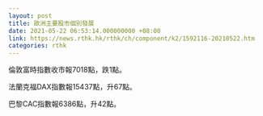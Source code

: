 ```yaml
---
layout: post
title: 歐洲主要股市個別發展
date: 2021-05-22 06:53:14.000000000 +08:00
link: https://news.rthk.hk/rthk/ch/component/k2/1592116-20210522.htm
categories: rthk
---
```


倫敦富時指數收市報7018點，跌1點。

法蘭克福DAX指數報15437點，升67點。

巴黎CAC指數報6386點，升42點。
